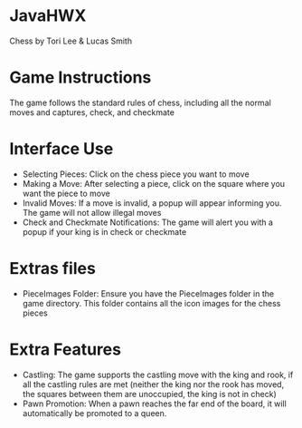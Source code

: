 # JavaHWX
Chess
by Tori Lee & Lucas Smith

# Game Instructions
The game follows the standard rules of chess, including all the normal moves and captures, check, and checkmate

# Interface Use
- Selecting Pieces: Click on the chess piece you want to move
- Making a Move: After selecting a piece, click on the square where you want the piece to move
- Invalid Moves: If a move is invalid, a popup will appear informing you. The game will not allow illegal moves
- Check and Checkmate Notifications: The game will alert you with a popup if your king is in check or checkmate

# Extras files
- PieceImages Folder: Ensure you have the PieceImages folder in the game directory. This folder contains all the icon images for the chess pieces

# Extra Features
- Castling: The game supports the castling move with the king and rook, if all the castling rules are met (neither the king nor the rook has moved, the squares between them are unoccupied, the king is not in check)
- Pawn Promotion: When a pawn reaches the far end of the board, it will automatically be promoted to a queen.